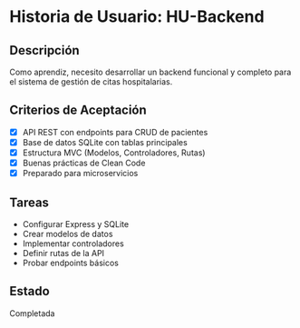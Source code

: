 # Historia de Usuario: HU-Backend

## Descripción
Como aprendiz, necesito desarrollar un backend funcional y completo para el sistema de gestión de citas hospitalarias.

## Criterios de Aceptación
- [x] API REST con endpoints para CRUD de pacientes
- [x] Base de datos SQLite con tablas principales
- [x] Estructura MVC (Modelos, Controladores, Rutas)
- [x] Buenas prácticas de Clean Code
- [x] Preparado para microservicios

## Tareas
- Configurar Express y SQLite
- Crear modelos de datos
- Implementar controladores
- Definir rutas de la API
- Probar endpoints básicos

## Estado
Completada